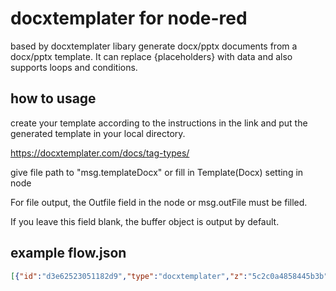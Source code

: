# docxtemplater for node-red

based by docxtemplater libary generate docx/pptx documents from a docx/pptx template. It can replace {placeholders} with data and also supports loops and conditions.

## how to usage

create your template according to the instructions in the link and put the generated template in your local directory.

https://docxtemplater.com/docs/tag-types/

give file path to "msg.templateDocx" or fill in Template(Docx) setting in node

For file output, the Outfile field in the node or msg.outFile must be filled.

If you leave this field blank, the buffer object is output by default.

## example flow.json

```JSON
[{"id":"d3e62523051182d9","type":"docxtemplater","z":"5c2c0a4858445b3b","name":"","x":480,"y":500,"wires":[["9b2a180f7897e90c"]]},{"id":"90a10276a9879f0b","type":"function","z":"5c2c0a4858445b3b","name":"prepare","func":"msg.templateDocx = \"/Users/omerkaptan/Downloads/example.docx\"\nmsg.payload = {\n    first_name: \"John\",\n    last_name: \"Doe\",\n    phone: \"0652455478\",\n    description: \"New Website\",\n}\nmsg.outFile = \"/Users/omerkaptan/Downloads/convert.docx\"\nreturn msg;","outputs":1,"noerr":0,"initialize":"","finalize":"","libs":[],"x":320,"y":500,"wires":[["d3e62523051182d9"]]},{"id":"9b2a180f7897e90c","type":"debug","z":"5c2c0a4858445b3b","name":"debug 2","active":true,"tosidebar":true,"console":false,"tostatus":false,"complete":"true","targetType":"full","statusVal":"","statusType":"auto","x":640,"y":500,"wires":[]},{"id":"73f0b69b3c9173aa","type":"inject","z":"5c2c0a4858445b3b","name":"","props":[],"repeat":"","crontab":"","once":false,"onceDelay":0.1,"topic":"","x":190,"y":500,"wires":[["90a10276a9879f0b"]]}]
```
